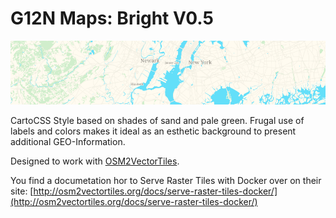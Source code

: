 G12N Maps: Bright V0.5
======================

![image](header.png)

CartoCSS Style based on shades of sand and pale green. Frugal use of labels and colors makes it ideal as an esthetic background to present additional GEO-Information.

Designed to work with [OSM2VectorTiles](http://osm2vectortiles.org/).

You find a documetation hor to Serve Raster Tiles with Docker over on their site: [http://osm2vectortiles.org/docs/serve-raster-tiles-docker/](http://osm2vectortiles.org/docs/serve-raster-tiles-docker/)

